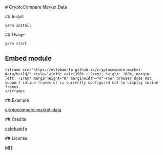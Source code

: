 
# CryptoCompare Market Data

## Install

```
yarn install
```

## Usage

```
yarn start
```

## Embed module
```
<iframe src="https://estebanrfp.github.io/cryptocompare-market-data/build/" style="width: calc(100% + 2rem); height: 100%; margin-left: -1rem" marginheight="0" marginwidth="0">Your browser does not support inline frames or is currently configured not to display inline frames. 
</iframe>  
```
## Example

[criptocompare-market-data](https://desarrolloactivo.com/articulos/criptocompare-market-data/)

## Credits

[estebanrfp](https://desarrolloactivo.com/)

## License

[MIT](https://opensource.org/licenses/MIT)
